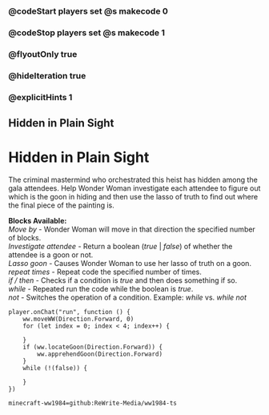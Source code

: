 ### @codeStart players set @s makecode 0
### @codeStop players set @s makecode 1

### @flyoutOnly true
### @hideIteration true
### @explicitHints 1

## Hidden in Plain Sight

# Hidden in Plain Sight
The criminal mastermind who orchestrated this heist has hidden among the gala attendees. Help Wonder Woman investigate each attendee to figure out which is the goon in hiding and then use the lasso of truth to find out where the final piece of the painting is.

**Blocks Available:**  
*Move <direction> by <number>* - Wonder Woman will move in that direction the specified number of blocks.  
*Investigate attendee <direction>* - Return a boolean (*true* | *false*) of whether the attendee is a goon or not.  
*Lasso goon <direction>* - Causes Wonder Woman to use her lasso of truth on a goon.  
*repeat <number> times* - Repeat code the specified number of times.  
*if / then* - Checks if a condition is *true* and then does something if so.  
*while <boolean>* - Repeated run the code while the boolean is *true*.  
*not <boolean>* - Switches the operation of a condition. Example: *while <true>* vs. *while not <true>*  

```ghost
player.onChat("run", function () {
    ww.moveWW(Direction.Forward, 0)
    for (let index = 0; index < 4; index++) {
        
    }
    if (ww.locateGoon(Direction.Forward)) {
        ww.apprehendGoon(Direction.Forward)
    }
    while (!(false)) {
        
    }	
})
```
```package
minecraft-ww1984=github:ReWrite-Media/ww1984-ts
```
